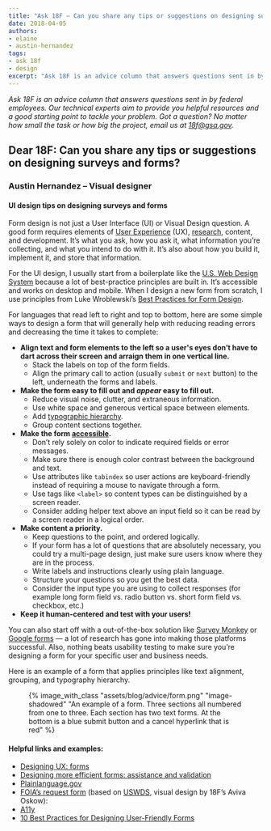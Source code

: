 ```yaml
---
title: "Ask 18F — Can you share any tips or suggestions on designing surveys and forms?"
date: 2018-04-05
authors:
- elaine
- austin-hernandez
tags:
- ask 18f
- design
excerpt: "Ask 18F is an advice column that answers questions sent in by federal employees. Our technical experts aim to provide you helpful resources and a good starting point to tackle your problem. Got a question? No matter how small the task or how big the project, email us at 18f@gsa.gov"
---
```


_Ask 18F is an advice column that answers questions sent in by federal employees. Our technical experts aim to provide you helpful resources and a good starting point to tackle your problem. Got a question? No matter how small the task or how big the project, email us at [18f@gsa.gov](mailto:18f@gsa.gov)._

## Dear 18F: Can you share any tips or suggestions on designing surveys and forms?

### Austin Hernandez – Visual designer

#### UI design tips on designing surveys and forms

Form design is not just a User Interface (UI) or Visual Design question. A good form requires elements of [User Experience](https://uxplanet.org/10-rules-for-efficient-form-design-e13dc1fb0e03) (UX), [research](http://www.pewresearch.org/methodology/u-s-survey-research/questionnaire-design/), content, and development. It’s what you ask, how you ask it, what information you’re collecting, and what you intend to do with it. It’s also about how you build it, implement it, and store that information.

For the UI design, I usually start from a boilerplate like the [U.S. Web Design System](https://designsystem.digital.gov/components/form-templates/) because a lot of best-practice principles are built in. It’s accessible and works on desktop and mobile. When I design a new form from scratch, I use principles from Luke Wroblewski’s [Best Practices for Form Design](https://static.lukew.com/webforms_lukew.pdf). 

For languages that read left to right and top to bottom, here are some simple ways to design a form that will generally help with reducing reading errors and decreasing the time it takes to complete:

- **Align text and form elements to the left so a user's eyes don’t have to dart across their screen and arraign them in one vertical line.**
	- Stack the labels on top of the form fields.
	- Align the primary call to action (usually `submit` or `next` button) to the left, underneath the forms and labels.
- **Make the form easy to fill out and _appear_ easy to fill out.**
	- Reduce visual noise, clutter, and extraneous information.
	- Use white space and generous vertical space between elements.
	- Add [typographic hierarchy](https://webdesign.tutsplus.com/articles/understanding-typographic-hierarchy--webdesign-11636).
	- Group content sections together.
- **Make the form [accessible](https://a11yproject.com/checklist#forms).** 
	- Don’t rely solely on color to indicate required fields or error messages.
	- Make sure there is enough color contrast between the background and text.
	- Use attributes like `tabindex` so user actions are keyboard-friendly instead of requiring a mouse to navigate through a form.
	- Use tags like `<label>` so content types can be distinguished by a screen reader.
	- Consider adding helper text above an input field so it can be read by a screen reader in a logical order.
- **Make content a priority.**
	- Keep questions to the point, and ordered logically.
	- If your form has a lot of questions that are absolutely necessary, you could try a multi-page design, just make sure users know where they are in the process.
	- Write labels and instructions clearly using plain language.
	- Structure your questions so you get the best data.
	- Consider the input type you are using to collect responses (for example long form field vs. radio button vs. short form field vs. checkbox, etc.) 
- **Keep it human-centered and test with your users!**

You can also start off with a out-of-the-box solution like [Survey Monkey]( https://www.surveymonkey.com) or [Google forms](https://www.google.com/forms/about/) — a lot of research has gone into making those platforms successful. Also, nothing beats usability testing to make sure you’re designing a form for your specific user and business needs.

Here is an example of a form that applies principles like text alignment, grouping, and typography hierarchy.

<figure>
  {% image_with_class "assets/blog/advice/form.png" "image-shadowed" "An example of a form. Three sections all numbered from one to three. Each section has two text forms. At the bottom is a blue submit button and a cancel hyperlink that is red" %}
</figure>

#### Helpful links and examples:
- [Designing UX: forms](https://www.uxmatters.com/mt/archives/2017/05/designing-ux-forms.php)
- [Designing more efficient forms: assistance and validation](https://uxplanet.org/designing-more-efficient-forms-assistance-and-validation-f26a5241199d)
- [Plainlanguage.gov](https://www.plainlanguage.gov/)
- [FOIA’s request form](https://www.foia.gov/request/agency-component/25d63aa1-021a-4ff1-8ece-43fdea022601/#main) (based on [USWDS](https://designsystem.digital.gov/components/form-templates/), visual design by 18F’s Aviva Oskow): 
- [A11y](https://a11yproject.com/)
- [10 Best Practices for Designing User-Friendly Forms](https://www.uxmatters.com/mt/archives/2017/05/designing-ux-forms.php)
